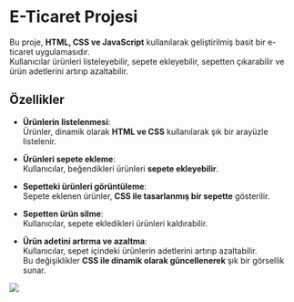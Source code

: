 # E-Ticaret Projesi

Bu proje, **HTML, CSS ve JavaScript** kullanılarak geliştirilmiş basit bir e-ticaret uygulamasıdır.  
Kullanıcılar ürünleri listeleyebilir, sepete ekleyebilir, sepetten çıkarabilir ve ürün adetlerini artırıp azaltabilir.

## Özellikler

- **Ürünlerin listelenmesi**:  
  Ürünler, dinamik olarak **HTML ve CSS** kullanılarak şık bir arayüzle listelenir.

- **Ürünleri sepete ekleme**:  
  Kullanıcılar, beğendikleri ürünleri **sepete ekleyebilir**.

- **Sepetteki ürünleri görüntüleme**:  
  Sepete eklenen ürünler, **CSS ile tasarlanmış bir sepette** gösterilir.

- **Sepetten ürün silme**:  
  Kullanıcılar, sepete ekledikleri ürünleri kaldırabilir.

- **Ürün adetini artırma ve azaltma**:  
  Kullanıcılar, sepet içindeki ürünlerin adetlerini artırıp azaltabilir.  
  Bu değişiklikler **CSS ile dinamik olarak güncellenerek** şık bir görsellik sunar.


![](https://github.com/Rasime-Dumlupunar/e-commerce/blob/main/e-commerce.gif)

